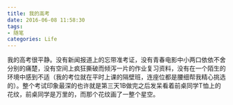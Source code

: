 ```yaml
---
title: 我的高考
date: 2016-06-08 11:58:30
tags: 
- 随笔
categories: Life
---
```


我的高考很平静。没有新闻报道上的忘带准考证，没有青春电影中小两口依依不舍分别的痛楚，没有空间上疯狂撕破而倾泻一片的作业复习资料，没有在一个陌生的环境中感到不适（我的考位就在平时上课的隔壁班，连座位都是腰细帮我精心挑选的）。整个考试印象最深的也许就是第三天1B做完之后发呆看着前桌同学T恤上的花纹，前桌同学是万里的，而那个花纹画了一整个星空。
